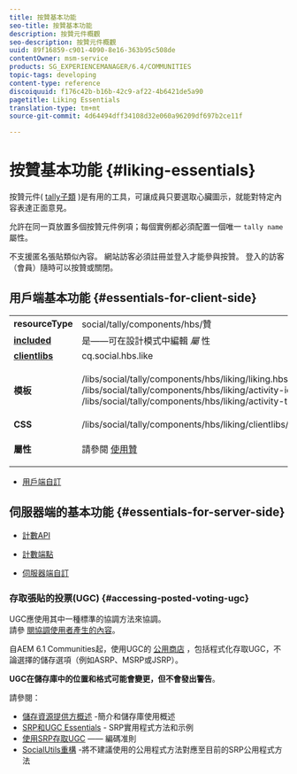 ```yaml
---
title: 按贊基本功能
seo-title: 按贊基本功能
description: 按贊元件概觀
seo-description: 按贊元件概觀
uuid: 89f16859-c901-4090-8e16-363b95c508de
contentOwner: msm-service
products: SG_EXPERIENCEMANAGER/6.4/COMMUNITIES
topic-tags: developing
content-type: reference
discoiquuid: f176c42b-b16b-42c9-af22-4b6421de5a90
pagetitle: Liking Essentials
translation-type: tm+mt
source-git-commit: 4d64494dff34108d32e060a96209df697b2ce11f

---
```



# 按贊基本功能 {#liking-essentials}

按贊元件( [tally子類](tally.md) )是有用的工具，可讓成員只要選取心臟圖示，就能對特定內容表達正面意見。

允許在同一頁放置多個按贊元件例項；每個實例都必須配置一個唯一 `tally name` 屬性。

不支援匿名張貼類似內容。 網站訪客必須註冊並登入才能參與按贊。 登入的訪客（會員）隨時可以按贊或關閉。

## 用戶端基本功能 {#essentials-for-client-side}

<table> 
 <tbody> 
  <tr> 
   <td> <strong>resourceType</strong></td> 
   <td>social/tally/components/hbs/贊</td> 
  </tr> 
  <tr> 
   <td> <a href="scf.md#add-or-include-a-communities-component"><strong>included</strong></a></td> 
   <td>是——可在設計模式中編輯 <i>屬 </i>性</td> 
  </tr> 
  <tr> 
   <td> <a href="client-customize.md#clientlibs-for-scf"><strong>clientlibs</strong></a></td> 
   <td> cq.social.hbs.like</td> 
  </tr> 
  <tr> 
   <td> <strong>模板</strong></td> 
   <td><p> /libs/social/tally/components/hbs/liking/liking.hbs<br /> /libs/social/tally/components/hbs/liking/activity-icon.hbs<br /> /libs/social/tally/components/hbs/liking/activity-title.hbs</p> </td> 
  </tr> 
  <tr> 
   <td><strong>CSS</strong></td> 
   <td> /libs/social/tally/components/hbs/liking/clientlibs/likingcomponent.css</td> 
  </tr> 
  <tr> 
   <td><strong>屬性</strong></td> 
   <td><p>請參閱 <a href="liking.md">使用贊</a></p> </td> 
  </tr> 
 </tbody> 
</table>

* [用戶端自訂](client-customize.md)

## 伺服器端的基本功能 {#essentials-for-server-side}

* [計數API](https://helpx.adobe.com/experience-manager/6-4/sites/developing/using/reference-materials/javadoc/com/adobe/cq/social/tally/client/api/package-summary.html)

* [計數端點](https://helpx.adobe.com/experience-manager/6-4/sites/developing/using/reference-materials/javadoc/com/adobe/cq/social/tally/client/endpoints/package-summary.html)

* [伺服器端自訂](server-customize.md)

### 存取張貼的投票(UGC) {#accessing-posted-voting-ugc}

UGC應使用其中一種標準的協調方法來協調。\
請參 [閱協調使用者產生的內容](moderate-ugc.md)。

自AEM 6.1 Communities起，使用UGC的 [公用商店](working-with-srp.md) ，包括程式化存取UGC，不論選擇的儲存選項（例如ASRP、MSRP或JSRP）。

**UGC在儲存庫中的位置和格式可能會變更，但不會發出警告**。

請參閱：

* [儲存資源提供方概述](srp.md) -簡介和儲存庫使用概述
* [SRP和UGC Essentials](srp-and-ugc.md) - SRP實用程式方法和示例
* [使用SRP存取UGC](accessing-ugc-with-srp.md) —— 編碼准則
* [SocialUtils重構](socialutils.md) -將不建議使用的公用程式方法對應至目前的SRP公用程式方法

